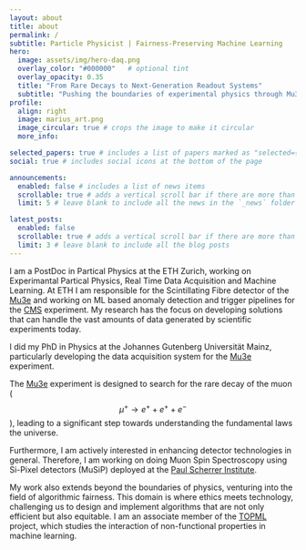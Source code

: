 ```yaml
---
layout: about
title: about
permalink: /
subtitle: Particle Physicist | Fairness-Preserving Machine Learning
hero:
  image: assets/img/hero-daq.png
  overlay_color: "#000000"   # optional tint
  overlay_opacity: 0.35
  title: "From Rare Decays to Next-Generation Readout Systems"
  subtitle: "Pushing the boundaries of experimental physics through Mu3e, CMS, and MuSiP -- integrating detector innovation, machine learning, and real-time, triggerless DAQ systems."
profile:
  align: right
  image: marius_art.png
  image_circular: true # crops the image to make it circular
  more_info:

selected_papers: true # includes a list of papers marked as "selected={true}"
social: true # includes social icons at the bottom of the page

announcements:
  enabled: false # includes a list of news items
  scrollable: true # adds a vertical scroll bar if there are more than 3 news items
  limit: 5 # leave blank to include all the news in the `_news` folder

latest_posts:
  enabled: false
  scrollable: true # adds a vertical scroll bar if there are more than 3 new posts items
  limit: 3 # leave blank to include all the blog posts
---
```


I am a PostDoc in Partical Physics at the ETH Zurich, working on Experimantal Partical Physics, Real Time Data Acquisition and Machine Learning.
At ETH I am responsible for the Scintillating Fibre detector of the [Mu3e](https://www.psi.ch/en/mu3e) and working on ML based anomaly detection and trigger pipelines for the [CMS](https://home.cern/science/experiments/cms) experiment.
My research has the focus on developing solutions that can handle the vast amounts of data generated by scientific experiments today.

I did my PhD in Physics at the Johannes Gutenberg Universität Mainz, particularly developing the data acquisition system for the [Mu3e](https://www.psi.ch/en/mu3e) experiment. 

The [Mu3e](https://www.psi.ch/en/mu3e) experiment is designed to search for the rare decay of the muon ($$ \mu^+ \rightarrow e^+ + e^+ + e^- $$), leading to a significant step towards understanding the fundamental laws the universe.

Furthermore, I am actively interested in enhancing detector technologies in general.
Therefore, I am working on doing Muon Spin Spectroscopy using Si-Pixel detectors (MuSiP) deployed at the [Paul Scherrer Institute](https://www.psi.ch/en).

My work also extends beyond the boundaries of physics, venturing into the field of algorithmic fairness.
This domain is where ethics meets technology, challenging us to design and implement algorithms that are not only efficient but also equitable.
I am an associate member of the [TOPML](https://topml.uni-mainz.de/) project, which studies the interaction of non-functional properties in machine learning.